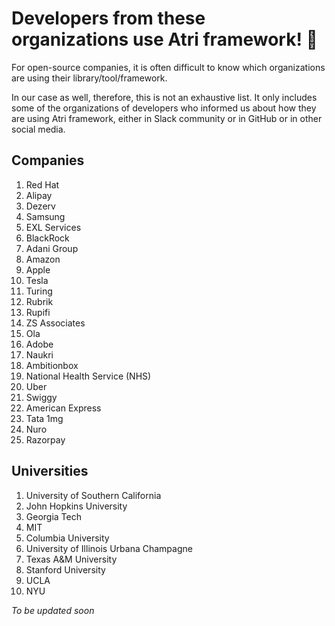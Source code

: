# Developers from these organizations use Atri framework! 🎁 

For open-source companies, it is often difficult to know which organizations are using their library/tool/framework. 

In our case as well, therefore, this is not an exhaustive list. It only includes some of the organizations of developers who informed us about how they are using Atri framework, either in Slack community or in GitHub or in other social media. 

## Companies

1. Red Hat
2. Alipay
3. Dezerv
4. Samsung 
5. EXL Services
6. BlackRock
7. Adani Group
8. Amazon
9. Apple
10. Tesla
11. Turing
12. Rubrik
13. Rupifi
14. ZS Associates
15. Ola
16. Adobe
17. Naukri
18. Ambitionbox
19. National Health Service (NHS)
20. Uber
21. Swiggy
22. American Express
23. Tata 1mg
24. Nuro
25. Razorpay

## Universities

1. University of Southern California
2. John Hopkins University
3. Georgia Tech
4. MIT
5. Columbia University
6. University of Illinois Urbana Champagne
7. Texas A&M University
8. Stanford University
9. UCLA
10. NYU

*To be updated soon*